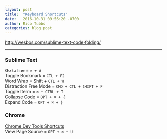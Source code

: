 ```yaml
---
layout: post
title:  "Keyboard Shortcuts"
date:   2016-10-31 09:56:20 -0700
author: Rico Tubbs
categories: blog post
---
```



http://wesbos.com/sublime-text-code-folding/

***

### Sublime Text
Go to line = `⌘ + G`  
Toggle Bookmark = `CTL + F2`  
Word Wrap = Shift +  `CTL + W`  
Distraction Free Mode = `CMD + CTL + SHIFT + F`  
Toggle Iterm = `⌘ + CTRL + T`  
Collapse Code = `OPT + ⌘ + {`  
Expand Code = `OPT + ⌘ + }`  

### Chrome 
[Chrome Dev Tools Shortcuts](https://developers.google.com/web/tools/chrome-devtools/shortcuts)  
View Page Source = `OPT + ⌘ + U`  